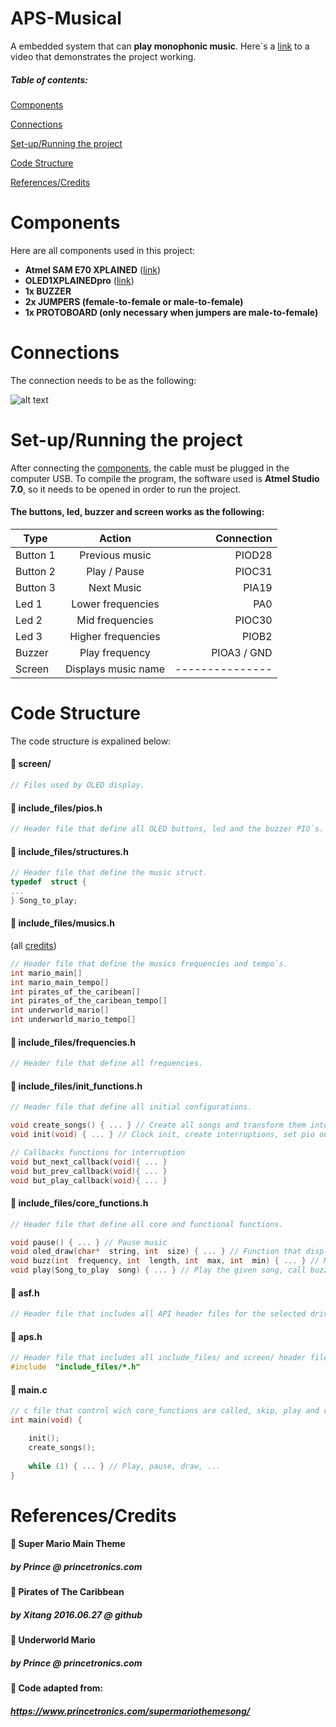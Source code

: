# APS-Musical

A embedded system that can **play monophonic music**. Here`s a [link](google.com) to a video that demonstrates the project working.

##### Table of contents:

[Components](#components)

[Connections](#connections)

[Set-up/Running the project](#setup)

[Code Structure](#codeStructure)

[References/Credits](#referencescredits)

<a name="components"></a>Components
======
Here are all components used in this project:

*  **Atmel SAM E70 XPLAINED** ([link](https://www.microchip.com/developmenttools/ProductDetails/atsame70-xpld))
* **OLED1XPLAINEDpro** ([link](https://www.microchip.com/developmenttools/ProductDetails/atoled1-xpro))
* **1x BUZZER**
*  **2x JUMPERS (female-to-female or male-to-female)**
*  **1x PROTOBOARD (only necessary when jumpers are male-to-female)**

<a name="connections"></a>Connections
======
The connection needs to be as the following:

![alt text](https://github.com/Gustavobb/embarcados-aps-s/blob/master/APS-Musical/connections.png)

<a name="setup"></a>Set-up/Running the project
======

After connecting the [components](#components), the cable must be plugged in the computer USB. To compile the program, the software used is **Atmel Studio 7.0**, so it needs to be opened in order to run the project. 

#### The  buttons, led, buzzer and screen works as the following:


| Type| Action| Connection|
| ------------- |:-------------:| -----:|
| Button 1      | Previous music | PIOD28 |
| Button 2      | Play / Pause|   PIOC31 |
| Button 3 | Next Music      |    PIA19 |
| Led 1 | Lower frequencies      |    PA0 |
| Led 2 | Mid frequencies      |    PIOC30 |
| Led 3 | Higher frequencies      |    PIOB2 |
| Buzzer| Play frequency      |    PIOA3 / GND |
| Screen | Displays music name      |    --------------- |

<a name="codeStructure"></a>Code Structure
===

The code structure is expalined below: 

#### :file_folder: screen/
```c
// Files used by OLED display.
```
#### :file_folder: include_files/pios.h
```c
// Header file that define all OLED buttons, led and the buzzer PIO`s.
```
#### :file_folder: include_files/structures.h
```c
// Header file that define the music struct.
typedef  struct {
...
} Song_to_play;
```
#### :file_folder: include_files/musics.h
(all [credits](#referencescredits))
```c
// Header file that define the musics frequencies and tempo`s.
int mario_main[]
int mario_main_tempo[]
int pirates_of_the_caribean[]
int pirates_of_the_caribean_tempo[]
int underworld_mario[]
int underworld_mario_tempo[]
```
#### :file_folder: include_files/frequencies.h
```c
// Header file that define all frequencies.
```
#### :file_folder: include_files/init_functions.h
```c
// Header file that define all initial configurations.

void create_songs() { ... } // Create all songs and transform them into structures for function passing
void init(void) { ... } // Clock init, create interruptions, set pio output and input

// Callbacks functions for interruption
void but_next_callback(void){ ... }
void but_prev_callback(void){ ... }
void but_play_callback(void){ ... } 
```
#### :file_folder: include_files/core_functions.h
```c
// Header file that define all core and functional functions.

void pause() { ... } // Pause music
void oled_draw(char*  string, int  size) { ... } // Function that display the given string to oled with text centralization
void buzz(int  frequency, int  length, int  max, int  min) { ... } // Make the buzzer play the song frequency and control the LED`s.
void play(Song_to_play  song) { ... } // Play the given song, call buzz() whenever a note needs to be played and pause() whenever the pause button is pressed

```
#### :page_with_curl: asf.h
```c
// Header file that includes all API header files for the selected drivers from ASF.
```

#### :page_with_curl: aps.h
```c
// Header file that includes all include_files/ and screen/ header file.
#include  "include_files/*.h" 
```
#### :bookmark_tabs: main.c
```c
// c file that control wich core_functions are called, skip, play and return to previous music. Uses the init_functions to create songs and init pio clock
int main(void) {

	init();
	create_songs();
	
	while (1) { ... } // Play, pause, draw, ...
}
```

<a name="referencescredits"></a>References/Credits
===

#### :musical_note: Super Mario Main Theme
##### by Prince @ princetronics.com

#### :musical_note: Pirates of The Caribbean
##### by Xitang 2016.06.27  @ github

#### :musical_note: Underworld Mario
##### by Prince @ princetronics.com

#### :page_with_curl: Code adapted from:
##### https://www.princetronics.com/supermariothemesong/




